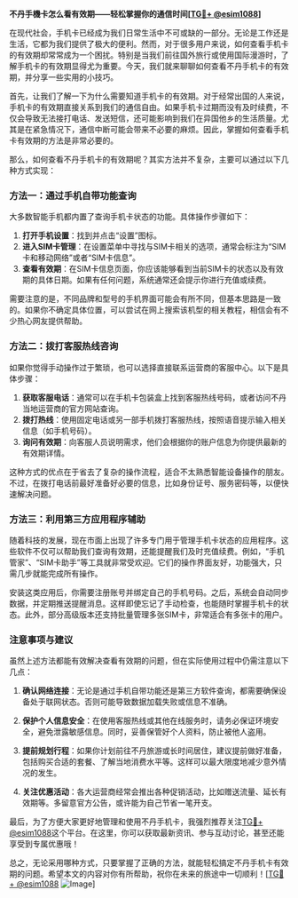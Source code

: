 **不丹手機卡怎么看有效期——轻松掌握你的通信时间[[TG💪+ @esim1088](https://t.me/s/esim1088)]**

在现代社会，手机卡已经成为我们日常生活中不可或缺的一部分。无论是工作还是生活，它都为我们提供了极大的便利。然而，对于很多用户来说，如何查看手机卡的有效期却常常成为一个困扰。特别是当我们前往国外旅行或使用国际漫游时，了解手机卡的有效期显得尤为重要。今天，我们就来聊聊如何查看不丹手机卡的有效期，并分享一些实用的小技巧。

首先，让我们了解一下为什么需要知道手机卡的有效期。对于经常出国的人来说，手机卡的有效期直接关系到我们的通信自由。如果手机卡过期而没有及时续费，不仅会导致无法接打电话、发送短信，还可能影响到我们在异国他乡的生活质量。尤其是在紧急情况下，通信中断可能会带来不必要的麻烦。因此，掌握如何查看手机卡有效期的方法是非常必要的。

那么，如何查看不丹手机卡的有效期呢？其实方法并不复杂，主要可以通过以下几种方式实现：

### 方法一：通过手机自带功能查询

大多数智能手机都内置了查询手机卡状态的功能。具体操作步骤如下：

1. **打开手机设置**：找到并点击“设置”图标。
2. **进入SIM卡管理**：在设置菜单中寻找与SIM卡相关的选项，通常会标注为“SIM卡和移动网络”或者“SIM卡信息”。
3. **查看有效期**：在SIM卡信息页面，你应该能够看到当前SIM卡的状态以及有效期的具体日期。如果有任何问题，系统通常还会提示你进行充值或续费。

需要注意的是，不同品牌和型号的手机界面可能会有所不同，但基本思路是一致的。如果你不确定具体位置，可以尝试在网上搜索该机型的相关教程，相信会有不少热心网友提供帮助。

### 方法二：拨打客服热线咨询

如果你觉得手动操作过于繁琐，也可以选择直接联系运营商的客服中心。以下是具体步骤：

1. **获取客服电话**：通常可以在手机卡包装盒上找到客服热线号码，或者访问不丹当地运营商的官方网站查询。
2. **拨打热线**：使用固定电话或另一部手机拨打客服热线，按照语音提示输入相关信息（如手机号码）。
3. **询问有效期**：向客服人员说明需求，他们会根据你的账户信息为你提供最新的有效期详情。

这种方式的优点在于省去了复杂的操作流程，适合不太熟悉智能设备操作的朋友。不过，在拨打电话前最好准备好必要的信息，比如身份证号、服务密码等，以便快速解决问题。

### 方法三：利用第三方应用程序辅助

随着科技的发展，现在市面上出现了许多专门用于管理手机卡状态的应用程序。这些软件不仅可以帮助我们查询有效期，还能提醒我们及时充值续费。例如，“手机管家”、“SIM卡助手”等工具就非常受欢迎。它们的操作界面友好，功能强大，只需几步就能完成所有操作。

安装这类应用后，你需要注册账号并绑定自己的手机号码。之后，系统会自动同步数据，并定期推送提醒消息。这样即使忘记了手动检查，也能随时掌握手机卡的状态。此外，部分高级版本还支持批量管理多张SIM卡，非常适合有多张卡的用户。

### 注意事项与建议

虽然上述方法都能有效解决查看有效期的问题，但在实际使用过程中仍需注意以下几点：

1. **确认网络连接**：无论是通过手机自带功能还是第三方软件查询，都需要确保设备处于联网状态。否则可能导致数据加载失败或信息不准确。
   
2. **保护个人信息安全**：在使用客服热线或其他在线服务时，请务必保证环境安全，避免泄露敏感信息。同时，妥善保管好个人资料，防止被他人盗用。

3. **提前规划行程**：如果你计划前往不丹旅游或长时间居住，建议提前做好准备，包括购买合适的套餐、了解当地消费水平等。这样可以最大限度地减少意外情况的发生。

4. **关注优惠活动**：各大运营商经常会推出各种促销活动，比如赠送流量、延长有效期等。多留意官方公告，或许能为自己节省一笔开支。

最后，为了方便大家更好地管理和使用不丹手机卡，我强烈推荐关注[TG💪+ @esim1088](https://t.me/s/esim1088)这个平台。在这里，你可以获取最新资讯、参与互动讨论，甚至还能享受到专属优惠哦！

总之，无论采用哪种方式，只要掌握了正确的方法，就能轻松搞定不丹手机卡有效期的问题。希望本文的内容对你有所帮助，祝你在未来的旅途中一切顺利！[[TG💪+ @esim1088](https://t.me/s/esim1088) ![Image](https://i.postimg.cc/4NQfJmqS/Snipaste-2025-05-13-00-14-12.png)]